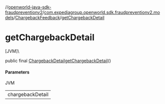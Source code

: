 //[openworld-java-sdk-fraudpreventionv2](../../../index.md)/[com.expediagroup.openworld.sdk.fraudpreventionv2.models](../index.md)/[ChargebackFeedback](index.md)/[getChargebackDetail](get-chargeback-detail.md)

# getChargebackDetail

[JVM]\

public final [ChargebackDetail](../-chargeback-detail/index.md)[getChargebackDetail](get-chargeback-detail.md)()

#### Parameters

JVM

| |
|---|
| chargebackDetail |
